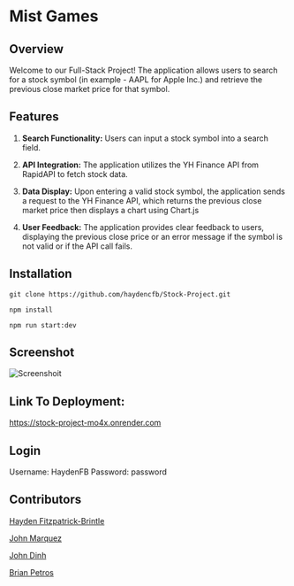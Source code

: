 # Mist Games


## Overview

Welcome to our Full-Stack Project! The application allows users to search for a stock symbol (in example - AAPL for Apple Inc.) and retrieve the previous close market price for that symbol.

## Features

1) **Search Functionality:** Users can input a stock symbol into a search field.

2) **API Integration:** The application utilizes the YH Finance API from RapidAPI to fetch stock data.

3) **Data Display:** Upon entering a valid stock symbol, the application sends a request to the YH Finance API, which returns the previous close market price then displays a chart using Chart.js

4) **User Feedback:** The application provides clear feedback to users, displaying the previous close price or an error message if the symbol is not valid or if the API call fails.


## Installation

```
git clone https://github.com/haydencfb/Stock-Project.git
```
```
npm install
```

```
npm run start:dev
```

## Screenshot

![Screenshoit](./assets/sample.png)

## Link To Deployment:

https://stock-project-mo4x.onrender.com

## Login

Username: HaydenFB
Password: password

## Contributors

[Hayden Fitzpatrick-Brintle](https://github.com/haydencfb)

[John Marquez](https://github.com/jvhnn)

[John Dinh](https://github.com/jandgdinh)

[Brian Petros](https://github.com/brianleepetros)
